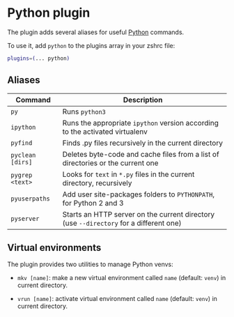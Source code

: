 # Python plugin

The plugin adds several aliases for useful [Python](https://www.python.org/) commands.

To use it, add `python` to the plugins array in your zshrc file:

```zsh
plugins=(... python)
```

## Aliases

| Command          | Description                                                                            |
| ---------------- | -------------------------------------------------------------------------------------- |
| `py`             | Runs `python3`                                                                         |
| `ipython`        | Runs the appropriate `ipython` version according to the activated virtualenv           |
| `pyfind`         | Finds .py files recursively in the current directory                                   |
| `pyclean [dirs]` | Deletes byte-code and cache files from a list of directories or the current one        |
| `pygrep <text>`  | Looks for `text` in `*.py` files in the current directory, recursively                 |
| `pyuserpaths`    | Add user site-packages folders to `PYTHONPATH`, for Python 2 and 3                     |
| `pyserver`       | Starts an HTTP server on the current directory (use `--directory` for a different one) |

## Virtual environments

The plugin provides two utilities to manage Python venvs:

- `mkv [name]`: make a new virtual environment called `name` (default: `venv`) in current directory.

- `vrun [name]`: activate virtual environment called `name` (default: `venv`) in current directory.
